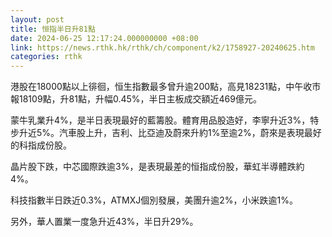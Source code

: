 ```yaml
---
layout: post
title: 恒指半日升81點
date: 2024-06-25 12:17:24.000000000 +08:00
link: https://news.rthk.hk/rthk/ch/component/k2/1758927-20240625.htm
categories: rthk
---
```


港股在18000點以上徘徊，恒生指數最多曾升逾200點，高見18231點，中午收市報18109點，升81點，升幅0.45%，半日主板成交額近469億元。

蒙牛乳業升4%，是半日表現最好的藍籌股。體育用品股造好，李寧升近3%，特步升近5%。汽車股上升，吉利、比亞迪及蔚來升約1%至逾2%，蔚來是表現最好的科指成份股。

晶片股下跌，中芯國際跌逾3%，是表現最差的恒指成份股，華虹半導體跌約4%。

科技指數半日跌近0.3%，ATMXJ個別發展，美團升逾2%，小米跌逾1%。

另外，華人置業一度急升近43%，半日升29%。
